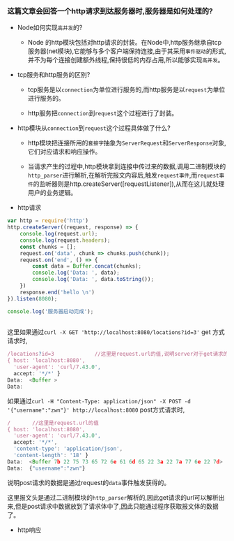 ### 这篇文章会回答一个http请求到达服务器时,服务器是如何处理的?

* Node如何实现`高并发`的?

  * Node 的http模块包括对http请求的封装。在Node中,http服务继承自tcp服务器(net模块),它能够与多个客户端保持连接,由于其采用`事件驱动`的形式,并不为每个连接创建额外线程,保持很低的内存占用,所以能够实现`高并发`。

* tcp服务和http服务的区别?

  * tcp服务是以`connection`为单位进行服务的,而http服务是以`request`为单位进行服务的。

  * http服务把`connection`到`request`这个过程进行了封装。

* http模块从`connection`到`request`这个过程具体做了什么?

  * http模块把连接所用的`套接字`抽象为`ServerRequest`和`ServerResponse`对象,它们对应请求和响应操作。

  * 当请求产生的过程中,http模块拿到连接中传过来的数据,调用二进制模块的`http_parser`进行解析,在解析完报文内容后,触发`request事件`,而`request事件`的监听器则是http.createServer([requestListener]),从而在这儿就处理用户的业务逻辑。

* http请求

```js
var http = require('http')
http.createServer((request, response) => {
	console.log(request.url);
	console.log(request.headers);
	const chunks = [];
	request.on('data', chunk => chunks.push(chunk));
	request.on('end', () => {
		const data = Buffer.concat(chunks);
		console.log('Data: ', data);
		console.log('Data: ', data.toString());
	})
	response.end('hello \n')
}).listen(8080);

console.log('服务器启动完成');
  
```
这里如果通过`curl -X GET 'http://localhost:8080/locations?id=3'` get 方式请求时,

```js
/locations?id=3				//这里是request.url的值,说明server对于get请求的参数回直接从url中获取。
{ host: 'localhost:8080',
  'user-agent': 'curl/7.43.0',
  accept: '*/*' }
Data:  <Buffer >
Data:
```
如果通过`curl -H "Content-Type: application/json" -X POST -d '{"username":"zwn"}' http://localhost:8080` post方式请求时,

```js
/		//这里是request.url的值
{ host: 'localhost:8080',
  'user-agent': 'curl/7.43.0',
  accept: '*/*',
  'content-type': 'application/json',
  'content-length': '18' }
Data:  <Buffer 7b 22 75 73 65 72 6e 61 6d 65 22 3a 22 7a 77 6e 22 7d>
Data:  {"username":"zwn"}

```
说明post请求的数据是通过request的`data`事件触发获得的。

这里报文头是通过二进制模块的`http_parser`解析的,因此get请求的url可以解析出来,但是post请求中数据放到了请求体中了,因此只能通过程序获取报文体的数据了。

* http响应

















